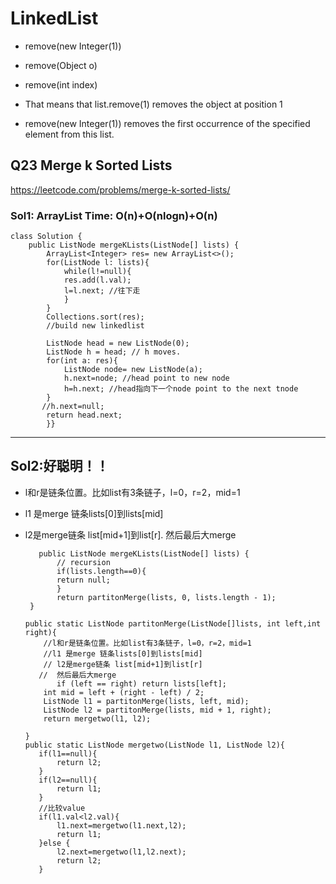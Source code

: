 # LinkedList
* remove(new Integer(1))

* remove(Object o)
* remove(int index)
* That means that list.remove(1) removes the object at position 1 
* remove(new Integer(1)) removes the first occurrence of the specified element from this list.


## Q23 Merge k Sorted Lists

 https://leetcode.com/problems/merge-k-sorted-lists/
 
 ### Sol1:  ArrayList Time: O(n)+O(nlogn)+O(n)
 
    class Solution {
        public ListNode mergeKLists(ListNode[] lists) {
            ArrayList<Integer> res= new ArrayList<>();
            for(ListNode l: lists){
                while(l!=null){
                res.add(l.val);
                l=l.next; //往下走
                }
            }
            Collections.sort(res);
            //build new linkedlist

            ListNode head = new ListNode(0);
            ListNode h = head; // h moves. 
            for(int a: res){
                ListNode node= new ListNode(a);
                h.next=node; //head point to new node
                h=h.next; //head指向下一个node point to the next tnode 
            }
           //h.next=null;
            return head.next;
            }}
 ---
## Sol2:好聪明！！
 *  l和r是链条位置。比如list有3条链子，l=0，r=2，mid=1
 * l1 是merge 链条lists[0]到lists[mid]
 * l2是merge链条 list[mid+1]到list[r]. 然后最后大merge
 
 

          public ListNode mergeKLists(ListNode[] lists) {
              // recursion
              if(lists.length==0){
              return null;
              }
              return partitonMerge(lists, 0, lists.length - 1);
        }
        
       public static ListNode partitonMerge(ListNode[]lists, int left,int right){
           //l和r是链条位置。比如list有3条链子，l=0，r=2，mid=1
           //l1 是merge 链条lists[0]到lists[mid]
           // l2是merge链条 list[mid+1]到list[r]
          //  然后最后大merge
              if (left == right) return lists[left];
           int mid = left + (right - left) / 2;
           ListNode l1 = partitonMerge(lists, left, mid);
           ListNode l2 = partitonMerge(lists, mid + 1, right);
           return mergetwo(l1, l2);

       }
       public static ListNode mergetwo(ListNode l1, ListNode l2){
          if(l1==null){
              return l2;
          }
          if(l2==null){
              return l1;
          }
          //比较value
          if(l1.val<l2.val){
              l1.next=mergetwo(l1.next,l2);
              return l1;
          }else {
              l2.next=mergetwo(l1,l2.next);
              return l2;
          }

     
